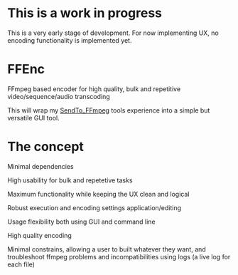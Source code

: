 # This is a work in progress
 
 This is a very early stage of development. For now implementing UX, no encoding functionality is implemented yet.

# FFEnc
 FFmpeg based encoder for high quality, bulk and repetitive video/sequence/audio transcoding
 
 This will wrap my [SendTo_FFmpeg](https://github.com/keerah/SendTo_FFmpeg) tools experience into a simple but versatile GUI tool.

# The concept

 Minimal dependencies

 High usability for bulk and repetetive tasks
 
 Maximum functionality while keeping the UX clean and logical

 Robust execution and encoding settings application/editing

 Usage flexibility both using GUI and command line

 High quality encoding

 Minimal constrains, allowing a user to built whatever they want, and troubleshoot ffmpeg problems and incompatibilities using logs (a live log for each file)
